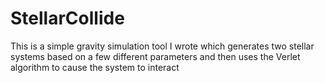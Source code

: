 # StellarCollide
This is a simple gravity simulation tool I wrote which generates two stellar systems based on a few different parameters and then uses the Verlet algorithm to cause the system to interact 

